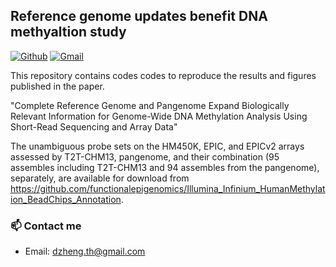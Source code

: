 ## Reference genome updates benefit DNA methyaltion study
[![Github](https://img.shields.io/badge/-Github-000?style=flat&logo=Github&logoColor=white)](https://github.com/functionalepigenomics)
[![Gmail](https://img.shields.io/badge/-Gmail-c14438?style=flat&logo=Gmail&logoColor=white)](mailto:dzheng.th@gmail.com)

This repository contains codes codes to reproduce the results and figures published in the paper.

"Complete Reference Genome and Pangenome Expand Biologically Relevant Information for Genome-Wide DNA Methylation Analysis Using Short-Read Sequencing and Array Data"

The unambiguous probe sets on the HM450K, EPIC, and EPICv2 arrays assessed by T2T-CHM13, pangenome, and their combination (95 assembles including T2T-CHM13 and 94 assembles from the pangenome), separately, are available for download from https://github.com/functionalepigenomics/Illumina_Infinium_HumanMethylation_BeadChips_Annotation.

### 📫 Contact me
- Email: dzheng.th@gmail.com
